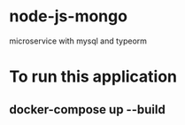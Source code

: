 # node-js-mongo
microservice with mysql and typeorm

# To run this application
## docker-compose up --build
